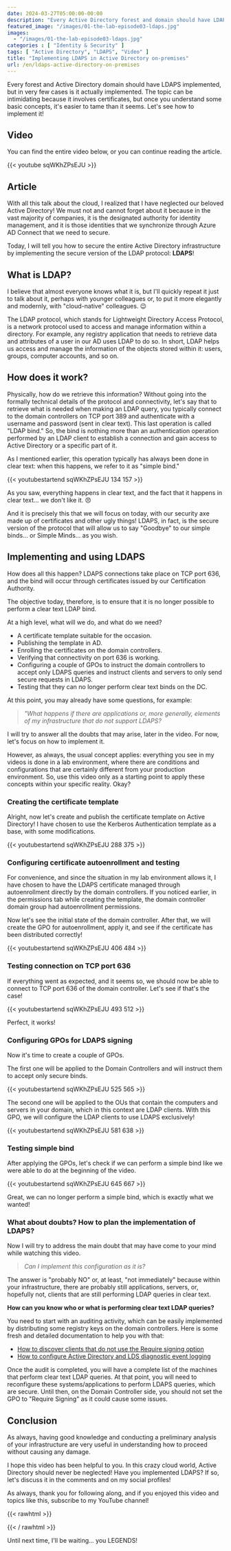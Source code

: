 ```yaml
---
date: 2024-03-27T05:00:00-00:00
description: "Every Active Directory forest and domain should have LDAPS implemented, but in very few cases it is actually done. The topic can be intimidating because it involves certificates, but once you understand some basic concepts, it's easier to tame than it seems. Let's see how to implement it!"
featured_image: "/images/01-the-lab-episode03-ldaps.jpg"
images:
  - "/images/01-the-lab-episode03-ldaps.jpg"
categories : [ "Identity & Security" ]
tags: [ "Active Directory", "LDAPS", "Video" ]
title: "Implementing LDAPS in Active Directory on-premises"
url: /en/ldaps-active-directory-on-premises
---
```

Every forest and Active Directory domain should have LDAPS implemented, but in very few cases is it actually implemented. The topic can be intimidating because it involves certificates, but once you understand some basic concepts, it's easier to tame than it seems. Let's see how to implement it!

## Video
You can find the entire video below, or you can continue reading the article.

{{< youtube sqWKhZPsEJU >}}

## Article
With all this talk about the cloud, I realized that I have neglected our beloved Active Directory! We must not and cannot forget about it because in the vast majority of companies, it is the designated authority for identity management, and it is those identities that we synchronize through Azure AD Connect that we need to secure.

Today, I will tell you how to secure the entire Active Directory infrastructure by implementing the secure version of the LDAP protocol: **LDAPS**!

## What is LDAP?
I believe that almost everyone knows what it is, but I'll quickly repeat it just to talk about it, perhaps with younger colleagues or, to put it more elegantly and modernly, with "cloud-native" colleagues. 😉

The LDAP protocol, which stands for Lightweight Directory Access Protocol, is a network protocol used to access and manage information within a directory. For example, any registry application that needs to retrieve data and attributes of a user in our AD uses LDAP to do so. In short, LDAP helps us access and manage the information of the objects stored within it: users, groups, computer accounts, and so on.

## How does it work?
Physically, how do we retrieve this information? Without going into the formally technical details of the protocol and connectivity, let's say that to retrieve what is needed when making an LDAP query, you typically connect to the domain controllers on TCP port 389 and authenticate with a username and password (sent in clear text).
This last operation is called "LDAP bind." So, the bind is nothing more than an authentication operation performed by an LDAP client to establish a connection and gain access to Active Directory or a specific part of it.

As I mentioned earlier, this operation typically has always been done in clear text: when this happens, we refer to it as "simple bind."

{{< youtubestartend sqWKhZPsEJU 134 157 >}}

As you saw, everything happens in clear text, and the fact that it happens in clear text... we don't like it. 😠

And it is precisely this that we will focus on today, with our security axe made up of certificates and other ugly things! LDAPS, in fact, is the secure version of the protocol that will allow us to say "Goodbye" to our simple binds... or Simple Minds... as you wish.

## Implementing and using LDAPS
How does all this happen? LDAPS connections take place on TCP port 636, and the bind will occur through certificates issued by our Certification Authority.

The objective today, therefore, is to ensure that it is no longer possible to perform a clear text LDAP bind.

At a high level, what will we do, and what do we need?
- A certificate template suitable for the occasion.
- Publishing the template in AD.
- Enrolling the certificates on the domain controllers.
- Verifying that connectivity on port 636 is working.
- Configuring a couple of GPOs to instruct the domain controllers to accept only LDAPS queries and instruct clients and servers to only send secure requests in LDAPS.
- Testing that they can no longer perform clear text binds on the DC.

At this point, you may already have some questions, for example:

> *"What happens if there are applications or, more generally, elements of my infrastructure that do not support LDAPS?*

I will try to answer all the doubts that may arise, later in the video. For now, let's focus on how to implement it.

However, as always, the usual concept applies: everything you see in my videos is done in a lab environment, where there are conditions and configurations that are certainly different from your production environment. So, use this video only as a starting point to apply these concepts within your specific reality. Okay?

### Creating the certificate template
Alright, now let's create and publish the certificate template on Active Directory! I have chosen to use the Kerberos Authentication template as a base, with some modifications.

{{< youtubestartend sqWKhZPsEJU 288 375 >}}

### Configuring certificate autoenrollment and testing
For convenience, and since the situation in my lab environment allows it, I have chosen to have the LDAPS certificate managed through autoenrollment directly by the domain controllers. If you noticed earlier, in the permissions tab while creating the template, the domain controller domain group had autoenrollment permissions.

Now let's see the initial state of the domain controller. After that, we will create the GPO for autoenrollment, apply it, and see if the certificate has been distributed correctly!

{{< youtubestartend sqWKhZPsEJU 406 484 >}}

### Testing connection on TCP port 636
If everything went as expected, and it seems so, we should now be able to connect to TCP port 636 of the domain controller. Let's see if that's the case!

{{< youtubestartend sqWKhZPsEJU 493 512 >}}

Perfect, it works!

### Configuring GPOs for LDAPS signing
Now it's time to create a couple of GPOs.

The first one will be applied to the Domain Controllers and will instruct them to accept only secure binds.

{{< youtubestartend sqWKhZPsEJU 525 565 >}}

The second one will be applied to the OUs that contain the computers and servers in your domain, which in this context are LDAP clients. With this GPO, we will configure the LDAP clients to use LDAPS exclusively!

{{< youtubestartend sqWKhZPsEJU 581 638 >}}

### Testing simple bind
After applying the GPOs, let's check if we can perform a simple bind like we were able to do at the beginning of the video.

{{< youtubestartend sqWKhZPsEJU 645 667 >}}

Great, we can no longer perform a simple bind, which is exactly what we wanted!

### What about doubts? How to plan the implementation of LDAPS?
Now I will try to address the main doubt that may have come to your mind while watching this video.

> *Can I implement this configuration as it is?*

The answer is "probably NO" or, at least, "not immediately" because within your infrastructure, there are probably still applications, servers, or, hopefully not, clients that are still performing LDAP queries in clear text.

**How can you know who or what is performing clear text LDAP queries?**

You need to start with an auditing activity, which can be easily implemented by distributing some registry keys on the domain controllers. Here is some fresh and detailed documentation to help you with that:
- [How to discover clients that do not use the Require signing option](https://learn.microsoft.com/en-us/troubleshoot/windows-server/identity/enable-ldap-signing-in-windows-server#how-to-discover-clients-that-do-not-use-the-require-signing-option)
- [How to configure Active Directory and LDS diagnostic event logging](https://learn.microsoft.com/en-GB/troubleshoot/windows-server/identity/configure-ad-and-lds-event-logging)

Once the audit is completed, you will have a complete list of the machines that perform clear text LDAP queries. At that point, you will need to reconfigure these systems/applications to perform LDAPS queries, which are secure. Until then, on the Domain Controller side, you should not set the GPO to "Require Signing" as it could cause some issues.

## Conclusion

As always, having good knowledge and conducting a preliminary analysis of your infrastructure are very useful in understanding how to proceed without causing any damage.

I hope this video has been helpful to you. In this crazy cloud world, Active Directory should never be neglected!
Have you implemented LDAPS? If so, let's discuss it in the comments and on my social profiles!

As always, thank you for following along, and if you enjoyed this video and topics like this, subscribe to my YouTube channel!

{{< rawhtml >}}
  <script src="https://apis.google.com/js/platform.js"></script>
  <div class="g-ytsubscribe" data-channelid="UCDNe_oC28ozt_LJ-8kWQbEA" data-layout="full" data-count="hidden"></div>
{{< / rawhtml >}}

Until next time, I'll be waiting... you LEGENDS!